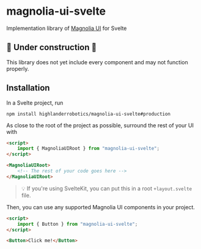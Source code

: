 # magnolia-ui-svelte

Implementation library of [Magnolia UI](https://www.figma.com/file/Zr7WdyAMrNvdTn3q1hGhgA/Magnolia-UI?type=design&mode=design&t=Alg8wBksaHjUfxZK-1) for Svelte

## 🚧 Under construction 🚧
This library does not yet include every component and may not function properly.

## Installation
In a Svelte project, run
```
npm install highlanderrobotics/magnolia-ui-svelte#production
```

As close to the root of the project as possible, surround the rest of your UI with
```html
<script>
    import { MagnoliaUIRoot } from "magnolia-ui-svelte";
</script>

<MagnoliaUIRoot>
    <!-- The rest of your code goes here -->
</MagnoliaUIRoot>
```
> 💡 If you're using SvelteKit, you can put this in a root `+layout.svelte` file.

Then, you can use any supported Magnolia UI components in your project.
```html
<script>
    import { Button } from "magnolia-ui-svelte";
</script>

<Button>Click me!</Button>
```
